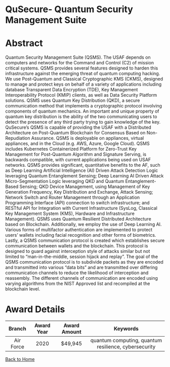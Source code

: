 
QuSecure- Quantum Security Management Suite
===========================================

# Abstract


Quantum Security Management Suite (QSMS). The USAF depends on computers and networks for the Command and Control (C2) of mission critical systems. QSMS provides several features designed to harden this infrastructure against the emerging threat of quantum computing hacking. We use Post-Quantum and Classical Cryptographic KMS (CKMS), designed to manage and protect keys on behalf of a variety of applications including database Transparent Data Encryption (TDE), Key Management Interoperability Protocol (KMIP) clients, as well as Data Security Platform solutions. QSMS uses Quantum Key Distribution (QKD), a secure communication method that implements a cryptographic protocol involving components of quantum mechanics. An important and unique property of quantum key distribution is the ability of the two communicating users to detect the presence of any third party trying to gain knowledge of the key. QuSecure’s QSMS is capable of providing the USAF with a Distributed Architecture on Post-Quantum Blockchain for Consensus Based on Non-Repudiation Assurance. QSMS is deployable on appliances, virtual appliances, and in the Cloud (e.g. AWS, Azure, Google Cloud). QSMS includes Kubernetes Containerized Platform for Zero-Trust Key Management for Post-Quantum Algorithm and Signature Serving, is backwards compatible, with current applications being used on USAF networks. QSMS provides significant, quantitative benefits to the AF, such as Deep Learning Artificial Intelligence (AI) Driven Attack Detection Logic leveraging Quantum Entanglement Sensing; Deep Learning AI Driven Attack Micro-Segmentation Logic leveraging QKD and Quantum Entanglement-Based Sensing; QKD Device Management, using Management of Key Generation Frequency, Key Distribution and Exchange, Attack Sensing; Network Switch and Router Management through an Application Programming Interface (API) connection to switch infrastructure; and RESTful API for Integration with Current Infrastructure (SysLog, Classical Key Management System (KMS), Hardware and Infrastructure Management). QSMS uses Quantum Resilient Distributed Architecture based on Blockchain. Additionally, we employ the use of Deep Learning AI. Various forms of multifactor authentication are implemented to protect users’ wallets including facial recognition and other forms of biometrics. Lastly, a QSMS communication protocol is created which establishes secure communication between wallets and the blockchain. This protocol is designed to guard against interception style of attacks similar but not limited to “man-in-the-middle, session hijack and replay”. The goal of the QSMS communication protocol is to subdivide packets as they are encoded and transmitted into various “data bits” and are transmitted over differing communication channels to reduce the likelihood of interception and reassembly. The different channels of communication are encoded using varying algorithms from the NIST Approved list and recompiled at the blockchain level.  

# Award Details

|Branch|Award Year|Award Amount|Keywords|
| :---: | :---: | :---: | :---: |
|Air Force|2020|$49,945|quantum computing, quantum resilience, cybersecurity|
  
  


[Back to Home](https://github.com/chrischow/dod_sbir_awards/DJ/#1708)